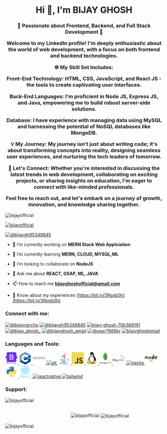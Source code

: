 <img href="https://media.licdn.com/dms/image/D4D16AQEUutQSb34gaA/profile-displaybackgroundimage-shrink_350_1400/0/1694787289391?e=1725494400&v=beta&t=sKVKbNBuy9GsCh1_gnnT1gnV-MbrxjtszDfRFnM0WH4">

<h1 align="center">Hi 👋, I'm BIJAY GHOSH</h1>
<h3 align="center">🚀 Passionate about Frontend, Backend, and Full Stack Development 🚀

Welcome to my LinkedIn profile! I'm deeply enthusiastic about the world of web development, with a focus on both frontend and backend technologies.

🌐 My Skill Set Includes:

Front-End Technology: HTML, CSS, JavaScript, and React JS - the tools to create captivating user interfaces.

Back-End Languages: I'm proficient in Node JS, Express JS, and Java, empowering me to build robust server-side solutions.

Database: I have experience with managing data using MySQL and harnessing the potential of NoSQL databases like MongoDB.

💡 My Journey: My journey isn't just about writing code; it's about transforming concepts into reality, designing seamless user experiences, and nurturing the tech leaders of tomorrow.

🔗 Let's Connect: Whether you're interested in discussing the latest trends in web development, collaborating on exciting projects, or sharing insights on education, I'm eager to connect with like-minded professionals.

Feel free to reach out, and let's embark on a journey of growth, innovation, and knowledge sharing together.</h3>

<p align="left"> <img src="https://komarev.com/ghpvc/?username=bijayofficial&label=Profile%20views&color=0e75b6&style=flat" alt="bijayofficial" /> </p>

<p align="left"> <a href="https://github.com/ryo-ma/github-profile-trophy"><img src="https://github-profile-trophy.vercel.app/?username=bijayofficial" alt="bijayofficial" /></a> </p>

<p align="left"> <a href="https://twitter.com/@bijaygh95349845" target="blank"><img src="https://img.shields.io/twitter/follow/@bijaygh95349845?logo=twitter&style=for-the-badge" alt="@bijaygh95349845" /></a> </p>

- 🔭 I’m currently working on **MERN Stack Web Applciation**

- 🌱 I’m currently learning **MERN, CLOUD, MYSQL,ML**

- 👯 I’m looking to collaborate on **NodeJS**

- 💬 Ask me about **REACT, GSAP, ML, JAVA**

- 📫 How to reach me **bijayghoshofficial@gmail.com**

- 📄 Know about my experiences [https://bit.ly/3Rqxb0h](https://bit.ly/3Rqxb0h)

<h3 align="left">Connect with me:</h3>
<p align="left">
<a href="https://codepen.io/@bijayrancho" target="blank"><img align="center" src="https://raw.githubusercontent.com/rahuldkjain/github-profile-readme-generator/master/src/images/icons/Social/codepen.svg" alt="@bijayrancho" height="30" width="40" /></a>
<a href="https://twitter.com/@bijaygh95349845" target="blank"><img align="center" src="https://raw.githubusercontent.com/rahuldkjain/github-profile-readme-generator/master/src/images/icons/Social/twitter.svg" alt="@bijaygh95349845" height="30" width="40" /></a>
<a href="https://linkedin.com/in/bijay-ghosh-70b368191" target="blank"><img align="center" src="https://raw.githubusercontent.com/rahuldkjain/github-profile-readme-generator/master/src/images/icons/Social/linked-in-alt.svg" alt="bijay-ghosh-70b368191" height="30" width="40" /></a>
<a href="https://instagram.com/@bijay_ghosh_" target="blank"><img align="center" src="https://raw.githubusercontent.com/rahuldkjain/github-profile-readme-generator/master/src/images/icons/Social/instagram.svg" alt="@bijay_ghosh_" height="30" width="40" /></a>
<a href="https://www.hackerrank.com/@bijayghosh_email" target="blank"><img align="center" src="https://raw.githubusercontent.com/rahuldkjain/github-profile-readme-generator/master/src/images/icons/Social/hackerrank.svg" alt="@bijayghosh_email" height="30" width="40" /></a>
<a href="https://www.leetcode.com/@user7666kr" target="blank"><img align="center" src="https://raw.githubusercontent.com/rahuldkjain/github-profile-readme-generator/master/src/images/icons/Social/leet-code.svg" alt="@user7666kr" height="30" width="40" /></a>
<a href="https://auth.geeksforgeeks.org/user/bijayghoshemail" target="blank"><img align="center" src="https://raw.githubusercontent.com/rahuldkjain/github-profile-readme-generator/master/src/images/icons/Social/geeks-for-geeks.svg" alt="bijayghoshemail" height="30" width="40" /></a>
</p>

<h3 align="left">Languages and Tools:</h3>
<p align="left"> <a href="https://getbootstrap.com" target="_blank" rel="noreferrer"> <img src="https://raw.githubusercontent.com/devicons/devicon/master/icons/bootstrap/bootstrap-plain-wordmark.svg" alt="bootstrap" width="40" height="40"/> </a> <a href="https://www.w3schools.com/cpp/" target="_blank" rel="noreferrer"> <img src="https://raw.githubusercontent.com/devicons/devicon/master/icons/cplusplus/cplusplus-original.svg" alt="cplusplus" width="40" height="40"/> </a> <a href="https://expressjs.com" target="_blank" rel="noreferrer"> <img src="https://raw.githubusercontent.com/devicons/devicon/master/icons/express/express-original-wordmark.svg" alt="express" width="40" height="40"/> </a> <a href="https://git-scm.com/" target="_blank" rel="noreferrer"> <img src="https://www.vectorlogo.zone/logos/git-scm/git-scm-icon.svg" alt="git" width="40" height="40"/> </a> <a href="https://www.java.com" target="_blank" rel="noreferrer"> <img src="https://raw.githubusercontent.com/devicons/devicon/master/icons/java/java-original.svg" alt="java" width="40" height="40"/> </a> <a href="https://developer.mozilla.org/en-US/docs/Web/JavaScript" target="_blank" rel="noreferrer"> <img src="https://raw.githubusercontent.com/devicons/devicon/master/icons/javascript/javascript-original.svg" alt="javascript" width="40" height="40"/> </a> <a href="https://www.linux.org/" target="_blank" rel="noreferrer"> <img src="https://raw.githubusercontent.com/devicons/devicon/master/icons/linux/linux-original.svg" alt="linux" width="40" height="40"/> </a> <a href="https://www.mongodb.com/" target="_blank" rel="noreferrer"> <img src="https://raw.githubusercontent.com/devicons/devicon/master/icons/mongodb/mongodb-original-wordmark.svg" alt="mongodb" width="40" height="40"/> </a> <a href="https://www.mysql.com/" target="_blank" rel="noreferrer"> <img src="https://raw.githubusercontent.com/devicons/devicon/master/icons/mysql/mysql-original-wordmark.svg" alt="mysql" width="40" height="40"/> </a> <a href="https://nextjs.org/" target="_blank" rel="noreferrer"> <img src="https://cdn.worldvectorlogo.com/logos/nextjs-2.svg" alt="nextjs" width="40" height="40"/> </a> <a href="https://nodejs.org" target="_blank" rel="noreferrer"> <img src="https://raw.githubusercontent.com/devicons/devicon/master/icons/nodejs/nodejs-original-wordmark.svg" alt="nodejs" width="40" height="40"/> </a> <a href="https://www.python.org" target="_blank" rel="noreferrer"> <img src="https://raw.githubusercontent.com/devicons/devicon/master/icons/python/python-original.svg" alt="python" width="40" height="40"/> </a> <a href="https://reactjs.org/" target="_blank" rel="noreferrer"> <img src="https://raw.githubusercontent.com/devicons/devicon/master/icons/react/react-original-wordmark.svg" alt="react" width="40" height="40"/> </a> <a href="https://reactnative.dev/" target="_blank" rel="noreferrer"> <img src="https://reactnative.dev/img/header_logo.svg" alt="reactnative" width="40" height="40"/> </a> <a href="https://tailwindcss.com/" target="_blank" rel="noreferrer"> <img src="https://www.vectorlogo.zone/logos/tailwindcss/tailwindcss-icon.svg" alt="tailwind" width="40" height="40"/> </a> </p>

<h3 align="left">Support:</h3>
<p><a href="https://www.buymeacoffee.com/bijayofficial"> <img align="left" src="https://cdn.buymeacoffee.com/buttons/v2/default-yellow.png" height="50" width="210" alt="bijayofficial" /></a></p><br><br>

<p><img align="left" src="https://github-readme-stats.vercel.app/api/top-langs?username=bijayofficial&show_icons=true&locale=en&layout=compact" alt="bijayofficial" /></p>

<p>&nbsp;<img align="center" src="https://github-readme-stats.vercel.app/api?username=bijayofficial&show_icons=true&locale=en" alt="bijayofficial" /></p>

<p><img align="center" src="https://github-readme-streak-stats.herokuapp.com/?user=bijayofficial&" alt="bijayofficial" /></p>
